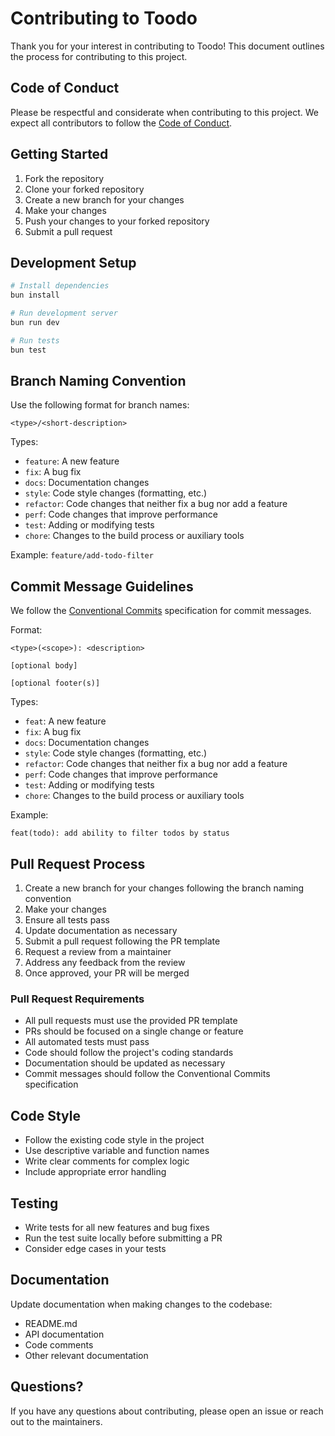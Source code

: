 # Contributing to Toodo

Thank you for your interest in contributing to Toodo! This document outlines the process for contributing to this project.

## Code of Conduct

Please be respectful and considerate when contributing to this project. We expect all contributors to follow the [Code of Conduct](CODE_OF_CONDUCT.md).

## Getting Started

1. Fork the repository
2. Clone your forked repository
3. Create a new branch for your changes
4. Make your changes
5. Push your changes to your forked repository
6. Submit a pull request

## Development Setup

```bash
# Install dependencies
bun install

# Run development server
bun run dev

# Run tests
bun test
```

## Branch Naming Convention

Use the following format for branch names:

```
<type>/<short-description>
```

Types:
- `feature`: A new feature
- `fix`: A bug fix
- `docs`: Documentation changes
- `style`: Code style changes (formatting, etc.)
- `refactor`: Code changes that neither fix a bug nor add a feature
- `perf`: Code changes that improve performance
- `test`: Adding or modifying tests
- `chore`: Changes to the build process or auxiliary tools

Example: `feature/add-todo-filter`

## Commit Message Guidelines

We follow the [Conventional Commits](https://www.conventionalcommits.org/) specification for commit messages.

Format:
```
<type>(<scope>): <description>

[optional body]

[optional footer(s)]
```

Types:
- `feat`: A new feature
- `fix`: A bug fix
- `docs`: Documentation changes
- `style`: Code style changes (formatting, etc.)
- `refactor`: Code changes that neither fix a bug nor add a feature
- `perf`: Code changes that improve performance
- `test`: Adding or modifying tests
- `chore`: Changes to the build process or auxiliary tools

Example:
```
feat(todo): add ability to filter todos by status
```

## Pull Request Process

1. Create a new branch for your changes following the branch naming convention
2. Make your changes
3. Ensure all tests pass
4. Update documentation as necessary
5. Submit a pull request following the PR template
6. Request a review from a maintainer
7. Address any feedback from the review
8. Once approved, your PR will be merged

### Pull Request Requirements

- All pull requests must use the provided PR template
- PRs should be focused on a single change or feature
- All automated tests must pass
- Code should follow the project's coding standards
- Documentation should be updated as necessary
- Commit messages should follow the Conventional Commits specification

## Code Style

- Follow the existing code style in the project
- Use descriptive variable and function names
- Write clear comments for complex logic
- Include appropriate error handling

## Testing

- Write tests for all new features and bug fixes
- Run the test suite locally before submitting a PR
- Consider edge cases in your tests

## Documentation

Update documentation when making changes to the codebase:

- README.md
- API documentation
- Code comments
- Other relevant documentation

## Questions?

If you have any questions about contributing, please open an issue or reach out to the maintainers. 